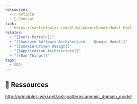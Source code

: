 ```yaml
---
ressource:
  - 📰 Article
  - 🧠 Concept
link:
  - https://martinfowler.com/bliki/AnemicDomainModel.html
relates:
  - "[[Anti-Pattern]]"
  - "[[Awesome Software Architecture  - Domain Model]]"
  - "[[Domain-Driven Design]]"
  - "[[Application Architecture]]"
  - "[[Bad Things]]"
tags:
  - DDD
---
```

## 🔗 Ressources

http://principles-wiki.net/anti-patterns:anemic_domain_model